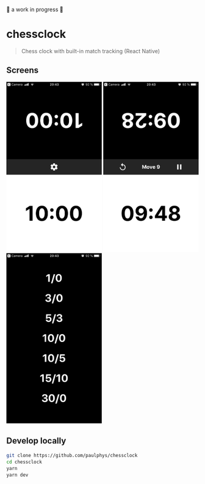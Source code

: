 🚧 a work in progress 🚧

# chessclock

> Chess clock with built-in match tracking (React Native)

## Screens

<p float="left">
  <img src="assets/screen2.png" width="250" />
  <img src="assets/screen1.png" width="250" /> 
  <img src="assets/screen3.png" width="250" />
</p>

## Develop locally

```bash
git clone https://github.com/paulphys/chessclock
cd chessclock
yarn
yarn dev
```
